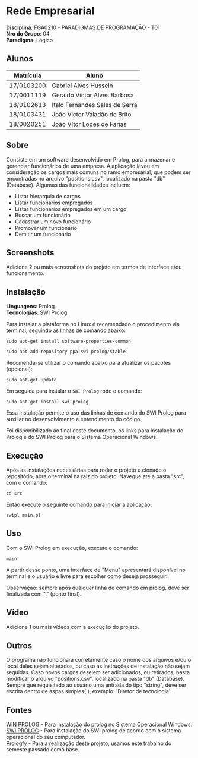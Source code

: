 # Rede Empresarial

**Disciplina**: FGA0210 - PARADIGMAS DE PROGRAMAÇÃO - T01 <br>
**Nro do Grupo**: 04<br>
**Paradigma**: Lógico<br>

## Alunos

| Matrícula  | Aluno                          |
| ---------- | ------------------------------ |
| 17/0103200 | Gabriel Alves Hussein          |
| 17/0011119 | Geraldo Victor Alves Barbosa   |
| 18/0102613 | Ítalo Fernandes Sales de Serra |
| 18/0103431 | João Victor Valadão de Brito   |
| 18/0020251 | João VItor Lopes de Farias     |

## Sobre

Consiste em um software desenvolvido em Prolog, para armazenar e gerenciar funcionários de uma empresa. A aplicação levou em consideração os cargos mais comuns no ramo empresarial, que podem ser encontradas no arquivo "positions.csv", localizado na pasta "db" (Database). Algumas das funcionalidades incluem:

- Listar hierarquia de cargos
- Listar funcionários empregados
- Listar funcionários empregados em um cargo
- Buscar um funcionário
- Cadastrar um novo funcionário
- Promover um funcionário
- Demitir um funcionário

## Screenshots

Adicione 2 ou mais screenshots do projeto em termos de interface e/ou funcionamento.

## Instalação

**Linguagens**: Prolog<br>
**Tecnologias**: SWI Prolog<br>


Para instalar a plataforma no Linux é recomendado o procedimento via terminal, seguindo as linhas de comando abaixo:

```sudo apt-get install software-properties-common```

```sudo apt-add-repository ppa:swi-prolog/stable```

Recomenda-se utilizar o comando abaixo para atualizar os pacotes (opcional):

```sudo apt-get update```

Em seguida para instalar o ```SWI Prolog``` rode o comando:

```sudo apt-get install swi-prolog```

Essa instalação permite o uso das linhas de comando do SWI Prolog para auxiliar no desenvolvimento e entendimento do código. 

Foi disponibilizado ao final deste documento, os links para instalação do Prolog e do SWI Prolog para o Sistema Operacional Windows.

## Execução

Após as instalações necessárias para rodar o projeto e clonado o repositório, abra o terminal na raiz do projeto. Navegue até a pasta "src", com o comando:

```cd src```

Então execute o seguinte comando para iniciar a aplicação:

```swipl main.pl```

## Uso

Com o SWI Prolog em execução, execute o comando:

```main.```

A partir desse ponto, uma interface de "Menu" apresentará disponível no terminal e o usuário é livre para escolher como deseja prosseguir.

Observação: sempre após qualquer linha de comando em prolog, deve ser finalizada com "." (ponto final).

## Vídeo

Adicione 1 ou mais vídeos com a execução do projeto.

## Outros

O programa não funcionará corretamente caso o nome dos arquivos e/ou o local deles sejam alterados, ou caso as instruções de instalação não sejam seguidas. Caso novos cargos desejem ser adicionados, ou retirados, basta modificar o arquivo "positions.csv", localizado na pasta "db" (Database). Sempre que requisitado ao usuário uma entrada do tipo "string", deve ser escrita dentro de aspas simples('), exemplo: 'Diretor de tecnologia'.

## Fontes

[WIN PROLOG](https://winprolog.software.informer.com/5.0/) - Para instalação do prolog no Sistema Operacional Windows. </br>
[SWI PROLOG](https://www.swi-prolog.org/download/devel) - Para instalação do SWI prolog de acordo com o sistema operacional do seu computador. </br>
[Prologfy](https://github.com/UnBParadigmas2020-2/2020.2_G1_Logico_Prologfy) - Para a realização deste projeto, usamos este trabalho do semeste passado como base. </br>